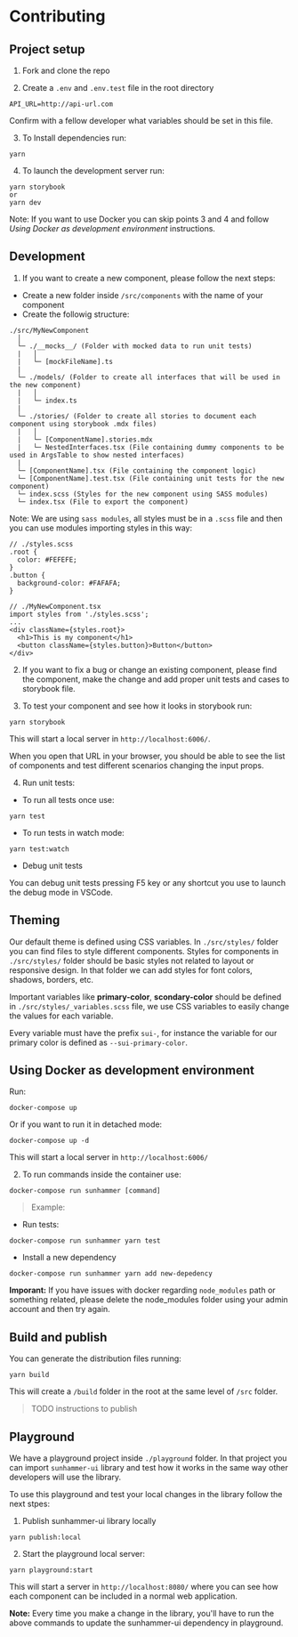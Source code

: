 # Contributing

## Project setup

1. Fork and clone the repo

2. Create a `.env` and `.env.test` file in the root directory

```
API_URL=http://api-url.com
```

Confirm with a fellow developer what variables should be set in this file.

3. To Install dependencies run:

```
yarn
```

4. To launch the development server run:

```
yarn storybook
or
yarn dev
```

Note: If you want to use Docker you can skip points 3 and 4 and follow _Using Docker as development environment_ instructions.

## Development

1. If you want to create a new component, please follow the next steps:

- Create a new folder inside `/src/components` with the name of your component
- Create the followig structure:

```
./src/MyNewComponent
  │
  └─ ./__mocks__/ (Folder with mocked data to run unit tests)
  |   │
  |   └─ [mockFileName].ts
  |
  └─ ./models/ (Folder to create all interfaces that will be used in the new component)
  |   │
  |   └─ index.ts
  |
  └─ ./stories/ (Folder to create all stories to document each component using storybook .mdx files)
  |   │
  |   └─ [ComponentName].stories.mdx
  |   └─ NestedInterfaces.tsx (File containing dummy components to be used in ArgsTable to show nested interfaces)
  |
  └─ [ComponentName].tsx (File containing the component logic)
  └─ [ComponentName].test.tsx (File containing unit tests for the new component)
  └─ index.scss (Styles for the new component using SASS modules)
  └─ index.tsx (File to export the component)

```

Note: We are using `sass modules`, all styles must be in a `.scss` file and then you can use modules importing styles in this way:

```
// ./styles.scss
.root {
  color: #FEFEFE;
}
.button {
  background-color: #FAFAFA;
}
```

```
// ./MyNewComponent.tsx
import styles from './styles.scss';
...
<div className={styles.root}>
  <h1>This is my component</h1>
  <button className={styles.button}>Button</button>
</div>
```

2. If you want to fix a bug or change an existing component, please find the component, make the change and add proper unit tests and cases to storybook file.

3. To test your component and see how it looks in storybook run:

```
yarn storybook
```

This will start a local server in `http://localhost:6006/`.

When you open that URL in your browser, you should be able to see the list of components and test different scenarios changing the input props.

4. Run unit tests:

- To run all tests once use:

```
yarn test
```

- To run tests in watch mode:

```
yarn test:watch
```

- Debug unit tests

You can debug unit tests pressing F5 key or any shortcut you use to launch the debug mode in VSCode.

## Theming

Our default theme is defined using CSS variables.
In `./src/styles/` folder you can find files to style different components.
Styles for components in `./src/styles/` folder should be basic styles not related to layout or responsive design. In that folder we can add styles for font colors, shadows, borders, etc.

Important variables like **primary-color**, **scondary-color** should be defined in `./src/styles/_variables.scss` file, we use CSS variables to easily change the values for each variable.

Every variable must have the prefix `sui-`, for instance the variable for our primary color is defined as `--sui-primary-color`.

## Using Docker as development environment

Run:

```
docker-compose up
```

Or if you want to run it in detached mode:

```
docker-compose up -d
```

This will start a local server in `http://localhost:6006/`

2. To run commands inside the container use:

```
docker-compose run sunhammer [command]
```

> Example:

- Run tests:

```
docker-compose run sunhammer yarn test
```

- Install a new dependency

```
docker-compose run sunhammer yarn add new-depedency
```

**Imporant:** If you have issues with docker regarding `node_modules` path or something related, please delete the node_modules folder using your admin account and then try again.

## Build and publish

You can generate the distribution files running:

```
yarn build
```

This will create a `/build` folder in the root at the same level of `/src` folder.

> TODO instructions to publish

## Playground

We have a playground project inside `./playground` folder. In that project you can import `sunhammer-ui` library and test how it works in the same way other developers will use the library.

To use this playground and test your local changes in the library follow the next stpes:

1. Publish sunhammer-ui library locally

`yarn publish:local`

2. Start the playground local server:

`yarn playground:start`

This will start a server in `http://localhost:8080/` where you can see how each component can be included in a normal web application.

**Note:** Every time you make a change in the library, you'll have to run the above commands to update the sunhammer-ui dependency in playground.
